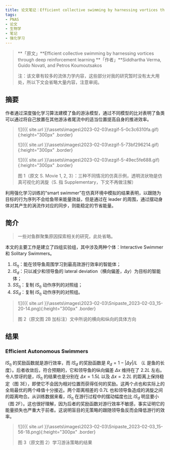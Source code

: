 ```yaml
---
title: 论文笔记：Efficient collective swimming by harnessing vortices through deep reinforcement learning
tags: 
- PNAS 
- 论文 
- 生物学 
- 笔记
- 强化学习
---
```


> **「原文」**Efficient collective swimming by harnessing vortices through deep reinforcement learning
> **「作者」**Siddhartha Verma, Guido Novati, and Petros Koumoutsakos
>
> 注：该文章有较多的流体力学内容，这些部分对我的研究暂时没有太大用处，所以下文会省略大量内容，注意审阅。

## 摘要

作者通过深度强化学习算法建模了鱼的游泳模型，通过不同模型的比对表明了鱼类可以通过将自己放置在其他游泳者尾流中的适当位置提高自身的推进效率。

<!--more-->

> ![]({{ site.url }}\assets\images\2023-02-03\ezgif-5-0c3c6310fa.gif){:height="300px" .border}
>
> ![]({{ site.url }}\assets\images\2023-02-03\ezgif-5-73bf296214.gif){:height="300px" .border}
>
> ![]({{ site.url }}\assets\images\2023-02-03\ezgif-5-49ec5fe688.gif){:height="300px" .border}
>
> 图 1（原文 S. Movie 1, 2, 3）：三种不同情况的仿真示例，透明流状物是仿真可视化的涡旋（S. 指 Supplementary，下文不再做注解）

利用强化学习训练的“smart swimmer”在仿真环境中模拟的结果表明，以跟随为目标的行为序列不会给鱼带来能量效益，但是通过在 leader 的周围，通过摆动身体对其产生的涡流作对应的同步，则能稳定的节省能量。

## 简介

> 一些对鱼群聚集原因探索相关的研究，此处省略。

本文的主要工作是建立了四组实验组，其中涉及两种个体：Interactive Swimmer 和 Solitary Swimmers。

1. $IS_\eta$：能在领导鱼周围学习到最高效游行效率的智能体；
2. $IS_d$：只以减少和领导鱼的 lateral deviation（横向偏差，$\Delta y$）为目标的智能体；
3. $SS_\eta$：复制 $IS_\eta$ 动作序列的对照组；
4. $SS_d$：复制 $IS_\eta$ 动作序列的对照组。

> ![]({{ site.url }}\assets\images\2023-02-03\Snipaste_2023-02-03_15-20-14.png){:height="300px" .border}
>
> 图 2（原文图 2B 加标注）文中所说的横向和纵向的具体方向

## 结果

### Efficient Autonomous Swimmers

$IS_\eta$ 的奖励函数就是游行效率，而 $IS_d$ 的奖励函数是 $R_d = 1 − |\Delta y|/L$ （$L$ 是鱼的长度）。后者收敛后，符合预期的，它和领导鱼的纵向偏差 $\Delta x$ 维持在了 $2.2L$ 左右。令人惊讶的是，$IS_\eta$ 的结果也是分别在 $\Delta x=1.5L$ 以及 $\Delta x=2.2L$ 的距离上保持稳定（图 3E），即使它不会因为相对位置而获得任何的奖励。这两个点也和实际上的全局最优的两个峰值十分接近。两个距离相差的 $0.7L$ 也和领导鱼造成的涡旋之间的距离吻合。从训练数据来看，$IS_\eta$ 在游行过程中的摆动幅度也比 $IS_d$ 明显要小（图 2F）。这也很好理解，因为后者的奖励函数对游行效率不敏感，事实证明它的能量损失也严重大于前者。这说明盲目的无策略的跟随领导鱼反而会降低游行的效率。

> ![]({{ site.url }}\assets\images\2023-02-03\Snipaste_2023-02-03_15-56-18.png){:height="300px" .border}
>
> 图 3（原文图 2）学习游泳策略的结果

